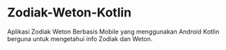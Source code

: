 # Zodiak-Weton-Kotlin
Aplikasi Zodiak Weton Berbasis Mobile yang menggunakan Android Kotlin berguna untuk mengetahui info Zodiak dan Weton.
